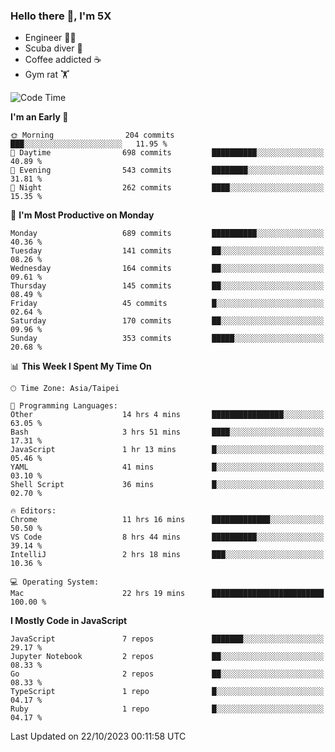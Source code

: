 ### Hello there 👋, I'm 5X

* Engineer 👨‍💻
* Scuba diver 🤿
* Coffee addicted ☕️
* Gym rat 🏋️

<!--START_SECTION:waka-->
![Code Time](http://img.shields.io/badge/Code%20Time-608%20hrs%2036%20mins-blue)

**I'm an Early 🐤** 

```text
🌞 Morning                204 commits         ███░░░░░░░░░░░░░░░░░░░░░░   11.95 % 
🌆 Daytime                698 commits         ██████████░░░░░░░░░░░░░░░   40.89 % 
🌃 Evening                543 commits         ████████░░░░░░░░░░░░░░░░░   31.81 % 
🌙 Night                  262 commits         ████░░░░░░░░░░░░░░░░░░░░░   15.35 % 
```
📅 **I'm Most Productive on Monday** 

```text
Monday                   689 commits         ██████████░░░░░░░░░░░░░░░   40.36 % 
Tuesday                  141 commits         ██░░░░░░░░░░░░░░░░░░░░░░░   08.26 % 
Wednesday                164 commits         ██░░░░░░░░░░░░░░░░░░░░░░░   09.61 % 
Thursday                 145 commits         ██░░░░░░░░░░░░░░░░░░░░░░░   08.49 % 
Friday                   45 commits          █░░░░░░░░░░░░░░░░░░░░░░░░   02.64 % 
Saturday                 170 commits         ██░░░░░░░░░░░░░░░░░░░░░░░   09.96 % 
Sunday                   353 commits         █████░░░░░░░░░░░░░░░░░░░░   20.68 % 
```


📊 **This Week I Spent My Time On** 

```text
🕑︎ Time Zone: Asia/Taipei

💬 Programming Languages: 
Other                    14 hrs 4 mins       ████████████████░░░░░░░░░   63.05 % 
Bash                     3 hrs 51 mins       ████░░░░░░░░░░░░░░░░░░░░░   17.31 % 
JavaScript               1 hr 13 mins        █░░░░░░░░░░░░░░░░░░░░░░░░   05.46 % 
YAML                     41 mins             █░░░░░░░░░░░░░░░░░░░░░░░░   03.10 % 
Shell Script             36 mins             █░░░░░░░░░░░░░░░░░░░░░░░░   02.70 % 

🔥 Editors: 
Chrome                   11 hrs 16 mins      █████████████░░░░░░░░░░░░   50.50 % 
VS Code                  8 hrs 44 mins       ██████████░░░░░░░░░░░░░░░   39.14 % 
IntelliJ                 2 hrs 18 mins       ███░░░░░░░░░░░░░░░░░░░░░░   10.36 % 

💻 Operating System: 
Mac                      22 hrs 19 mins      █████████████████████████   100.00 % 
```

**I Mostly Code in JavaScript** 

```text
JavaScript               7 repos             ███████░░░░░░░░░░░░░░░░░░   29.17 % 
Jupyter Notebook         2 repos             ██░░░░░░░░░░░░░░░░░░░░░░░   08.33 % 
Go                       2 repos             ██░░░░░░░░░░░░░░░░░░░░░░░   08.33 % 
TypeScript               1 repo              █░░░░░░░░░░░░░░░░░░░░░░░░   04.17 % 
Ruby                     1 repo              █░░░░░░░░░░░░░░░░░░░░░░░░   04.17 % 
```




 Last Updated on 22/10/2023 00:11:58 UTC
<!--END_SECTION:waka-->
